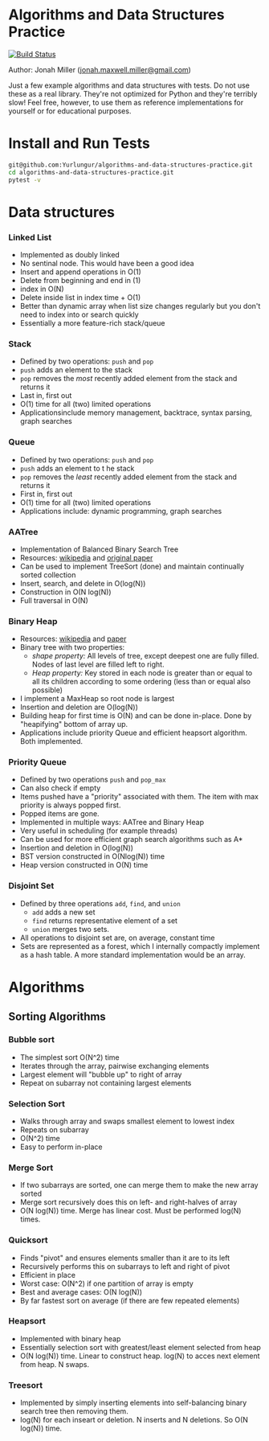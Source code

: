 Algorithms and Data Structures Practice
========================================

[![Build Status](https://travis-ci.org/Yurlungur/algorithms-and-data-structures-practice.svg?branch=master)](https://travis-ci.org/Yurlungur/algorithms-and-data-structures-practice)

Author: Jonah Miller (jonah.maxwell.miller@gmail.com)

Just a few example algorithms and data structures with tests. Do not
use these as a real library. They're not optimized for Python and
they're terribly slow! Feel free, however, to use them as reference
implementations for yourself or for educational purposes.

# Install and Run Tests

```bash
git@github.com:Yurlungur/algorithms-and-data-structures-practice.git
cd algorithms-and-data-structures-practice.git
pytest -v
```

# Data structures

### Linked List

- Implemented as doubly linked
- No sentinal node. This would have been a good idea
- Insert and append operations in O(1)
- Delete from beginning and end in (1)
- index in O(N)
- Delete inside list in index time + O(1)
- Better than dynamic array when list size changes regularly but you don't need to index into or search quickly
- Essentially a more feature-rich stack/queue

### Stack

- Defined by two operations: `push` and `pop`
- `push` adds an element to the stack
- `pop` removes the *most* recently added element from the stack and
  returns it
- Last in, first out
- O(1) time for all (two) limited operations
- Applicationsinclude memory management, backtrace, syntax parsing, graph searches

### Queue

- Defined by two operations: `push` and `pop`
- `push` adds an element to t he stack
- `pop` removes the *least* recently added element from the stack and
  returns it
- First in, first  out
- O(1) time for all (two) limited operations
- Applications include: dynamic programming, graph searches

### AATree

- Implementation of Balanced Binary Search Tree
- Resources: [wikipedia](https://en.wikipedia.org/wiki/AA_tree) and [original paper](http://user.it.uu.se/~arnea/abs/simp.html)
- Can be used to implement TreeSort (done) and maintain continually sorted collection
- Insert, search, and delete in O(log(N))
- Construction in O(N log(N))
- Full traversal in O(N)

### Binary Heap

- Resources: [wikipedia](https://en.wikipedia.org/wiki/Binary_heap) and [paper](https://dl.acm.org/citation.cfm?doid=512274.512284)
- Binary tree with two properties:
  - *shape property:* All levels of tree, except deepest one are fully filled. Nodes of last level are filled left to right.
  - *Heap property:* Key stored in each node is greater than or equal to all its children according to some ordering (less than or equal also possible)
- I implement a MaxHeap so root node is largest
- Insertion and deletion are O(log(N))
- Building heap for first time is O(N) and can be done in-place. Done  by "heapifying" bottom of array up.
- Applications include priority Queue and efficient heapsort algorithm. Both implemented.

### Priority Queue

- Defined by two operations `push` and `pop_max`
- Can also check if empty
- Items pushed have a "priority" associated with them. The item with max priority is always popped first.
- Popped items are gone.
- Implemented in multiple ways: AATree and Binary Heap
- Very useful in scheduling (for example threads)
- Can be used for more efficient graph search algorithms such as A*
- Insertion and deletion in O(log(N))
- BST version constructed in O(Nlog(N)) time
- Heap version constructed in O(N) time

### Disjoint Set

- Defined by three operations `add`, `find`, and `union`
    - `add` adds a new set
    - `find` returns representative element of a set
    - `union` merges two sets.
- All operations to disjoint set are, on average, constant time
- Sets are represented as a forest, which I internally compactly implement as a hash table. A more standard implementation would be an array.

# Algorithms

## Sorting Algorithms

### Bubble sort

- The simplest sort O(N^2) time
- Iterates through the array, pairwise exchanging elements
- Largest element will "bubble up" to right of array
- Repeat on subarray not containing largest elements

### Selection Sort

- Walks through array and swaps smallest element to lowest index
- Repeats on subarray
- O(N^2) time
- Easy to perform in-place

### Merge Sort

- If two subarrays are sorted, one can merge them to make the new array sorted
- Merge sort recursively does this on left- and right-halves of array
- O(N log(N)) time. Merge has linear cost. Must be performed log(N) times.

### Quicksort

- Finds "pivot" and ensures  elements smaller than it are to its left
- Recursively performs this on subarrays to left and right of pivot
- Efficient in place
- Worst case: O(N^2) if one partition of array is empty
- Best and average cases: O(N log(N))
- By far fastest sort on average (if there are few repeated elements)

### Heapsort

- Implemented with binary heap
- Essentially selection sort with greatest/least element selected from heap
- O(N log(N)) time. Linear to construct heap. log(N) to acces next
  element from heap. N swaps.

### Treesort
- Implemented by simply inserting elements into self-balancing binary
  search tree then removing them.
- log(N) for each inseart or deletion. N inserts and N deletions. So O(N  log(N)) time.

